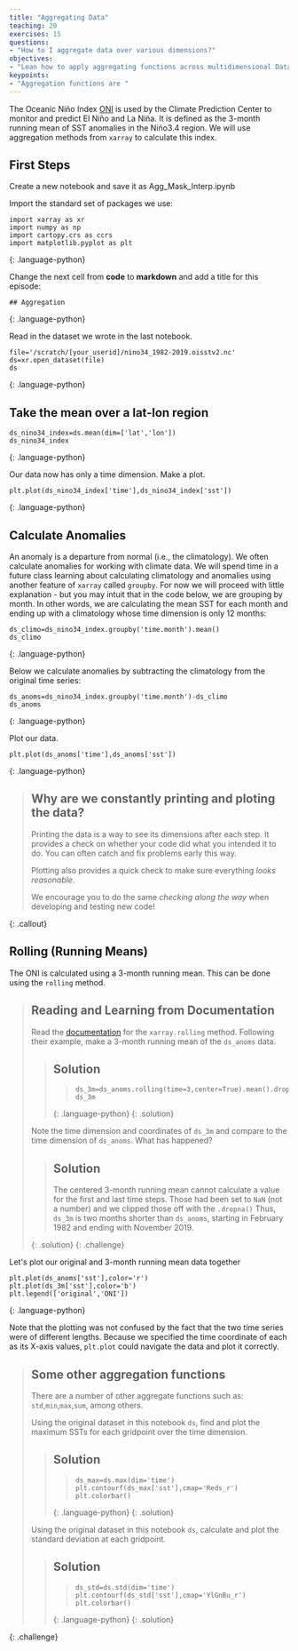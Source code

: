 ```yaml
---
title: "Aggregating Data"
teaching: 20
exercises: 15
questions:
- "How to I aggregate data over various dimensions?"
objectives:
- "Lean how to apply aggregating functions across multidimensional DataArrays which, in other languages, would require looping."
keypoints:
- "Aggregation functions are "
---
```


The Oceanic Niño Index [ONI](https://origin.cpc.ncep.noaa.gov/products/analysis_monitoring/ensostuff/ONI_v5.php) is used by the Climate Prediction Center to monitor and predict El Niño and La Niña. It is defined as the 3-month running mean of SST anomalies in the Niño3.4 region. We will use aggregation methods from `xarray` to calculate this index. 

## First Steps

Create a new notebook and save it as Agg_Mask_Interp.ipynb

Import the standard set of packages we use:

~~~
import xarray as xr
import numpy as np
import cartopy.crs as ccrs
import matplotlib.pyplot as plt
~~~
{: .language-python}

Change the next cell from **code** to **markdown** and add a title for this episode:

~~~
## Aggregation
~~~
{: .language-python}

Read in the dataset we wrote in the last notebook.

~~~
file='/scratch/[your_userid]/nino34_1982-2019.oisstv2.nc'
ds=xr.open_dataset(file)
ds
~~~
{: .language-python}

## Take the mean over a lat-lon region

~~~
ds_nino34_index=ds.mean(dim=['lat','lon'])
ds_nino34_index
~~~
{: .language-python}

Our data now has only a time dimension. Make a plot.

~~~
plt.plot(ds_nino34_index['time'],ds_nino34_index['sst'])
~~~
{: .language-python}

## Calculate Anomalies

An anomaly is a departure from normal (i.e., the climatology).
We often calculate anomalies for working with climate data.
We will spend time in a future class learning about calculating climatology and anomalies using another feature of `xarray` called `groupby`.
For now we will proceed with little explanation - but you may intuit that in the code below, we are grouping by month.
In other words, we are calculating the mean SST for each month and ending up with a climatology whose time dimension is only 12 months:

~~~
ds_climo=ds_nino34_index.groupby('time.month').mean()
ds_climo
~~~
{: .language-python}

Below we calculate anomalies by subtracting the climatology from the original time series:

~~~
ds_anoms=ds_nino34_index.groupby('time.month')-ds_climo
ds_anoms
~~~
{: .language-python}

Plot our data.

~~~
plt.plot(ds_anoms['time'],ds_anoms['sst'])
~~~
{: .language-python}

> ## Why are we constantly printing and ploting the data?
>
> Printing the data is a way to see its dimensions after each
> step. It provides a check on whether your code did what you 
> intended it to do. You can often catch and fix problems early this way.
>
> Plotting also provides a quick check to make sure 
> everything _looks reasonable_.
>
> We encourage you to do the same _checking along the way_ when developing and 
> testing new code!
>
>
{: .callout}

## Rolling (Running Means)

The ONI is calculated using a 3-month running mean.  This can be done using the `rolling` method.

> ## Reading and Learning from Documentation
>
> Read the [documentation](http://xarray.pydata.org/en/stable/generated/xarray.DataArray.rolling.html) for the `xarray.rolling` method.
> Following their example, make a 3-month running mean of the `ds_anoms` data.
>
>
>> ## Solution
>>> ~~~
>>> ds_3m=ds_anoms.rolling(time=3,center=True).mean().dropna(dim='time') 
>>> ds_3m
>>> ~~~
>> {: .language-python}
> {: .solution}
>  
> Note the time dimension and coordinates of `ds_3m` and compare to the time dimension of `ds_anoms`. What has happened?
> 
>> ## Solution
>> The centered 3-month running mean cannot calculate a value for the first and last time steps.
>> Those had been set to `NaN` (not a number) and we clipped those off with the `.dropna()` 
>> Thus, `ds_3m` is two months shorter than `ds_anoms`, starting in February 1982 and ending with November 2019.
>> 
> {: .solution}
{: .challenge}

Let's plot our original and 3-month running mean data together

~~~
plt.plot(ds_anoms['sst'],color='r')
plt.plot(ds_3m['sst'],color='b')
plt.legend(['original','ONI'])
~~~
{: .language-python}

Note that the plotting was not confused by the fact that the two time series were of different lengths. 
Because we specified the time coordinate of each as its X-axis values, `plt.plot` could navigate the data and plot it correctly.

> ## Some other aggregation functions
>
> There are a number of other aggregate functions such as: `std`,`min`,`max`,`sum`, among others.
>
> Using the original dataset in this notebook `ds`, find and plot the maximum SSTs for each
> gridpoint over the time dimension.
>
>> ## Solution
>>> ~~~
>>> ds_max=ds.max(dim='time')
>>> plt.contourf(ds_max['sst'],cmap='Reds_r')
>>> plt.colorbar()
>>> ~~~
>> {: .language-python}
> {: .solution}
>
> Using the original dataset in this notebook `ds`, calculate and plot the standard deviation at each
> gridpoint.
>
>> ## Solution
>>> ~~~
>>> ds_std=ds.std(dim='time')
>>> plt.contourf(ds_std['sst'],cmap='YlGnBu_r')
>>> plt.colorbar()
>>> ~~~
>> {: .language-python}
> {: .solution}
>
{: .challenge}

